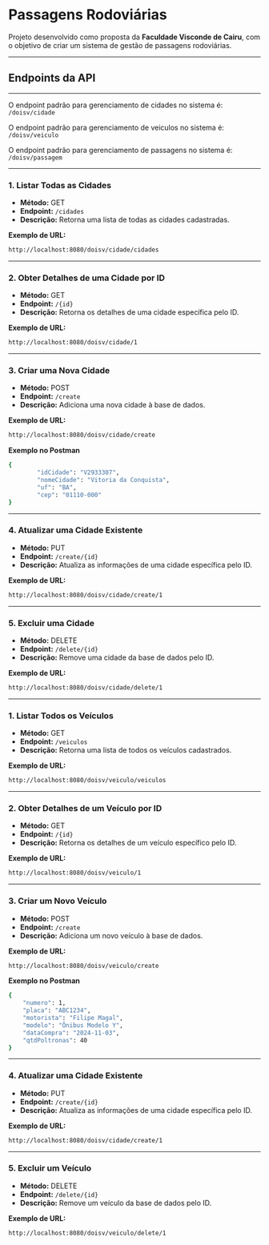 # Passagens Rodoviárias

Projeto desenvolvido como proposta da **Faculdade Visconde de Cairu**, com o objetivo de criar um sistema de gestão de passagens rodoviárias.

---

## Endpoints da API
---

O endpoint padrão para gerenciamento de cidades no sistema é:  `/doisv/cidade`

O endpoint padrão para gerenciamento de veiculos no sistema é: `/doisv/veiculo`

O endpoint padrão para gerenciamento de passagens no sistema é: `/doisv/passagem`

---

### 1. Listar Todas as Cidades
- **Método:** GET  
- **Endpoint:** `/cidades`  
- **Descrição:** Retorna uma lista de todas as cidades cadastradas.  

**Exemplo de URL:**  
```bash
http://localhost:8080/doisv/cidade/cidades
```

---

### 2. Obter Detalhes de uma Cidade por ID
- **Método:** GET  
- **Endpoint:** `/{id}`  
- **Descrição:** Retorna os detalhes de uma cidade específica pelo ID.  

**Exemplo de URL:**  
```bash
http://localhost:8080/doisv/cidade/1
```

---

### 3. Criar uma Nova Cidade
- **Método:** POST  
- **Endpoint:** `/create`  
- **Descrição:** Adiciona uma nova cidade à base de dados.  

**Exemplo de URL:**  
```bash
http://localhost:8080/doisv/cidade/create
```

**Exemplo no Postman**
```bash
{
        "idCidade": "V2933307",
        "nomeCidade": "Vitoria da Conquista",
        "uf": "BA",
        "cep": "01110-000"
}
```

---

### 4. Atualizar uma Cidade Existente
- **Método:** PUT  
- **Endpoint:** `/create/{id}`  
- **Descrição:** Atualiza as informações de uma cidade específica pelo ID.  

**Exemplo de URL:**  
```bash
http://localhost:8080/doisv/cidade/create/1
```

---

### 5. Excluir uma Cidade
- **Método:** DELETE  
- **Endpoint:** `/delete/{id}`  
- **Descrição:** Remove uma cidade da base de dados pelo ID.  

**Exemplo de URL:**  
```bash
http://localhost:8080/doisv/cidade/delete/1
```

---

### 1. Listar Todos os Veículos
- **Método:** GET  
- **Endpoint:** `/veiculos`  
- **Descrição:** Retorna uma lista de todos os veículos cadastrados.  

**Exemplo de URL:**  
```bash
http://localhost:8080/doisv/veiculo/veiculos
```

---

### 2. Obter Detalhes de um Veículo por ID
- **Método:** GET  
- **Endpoint:** `/{id}`  
- **Descrição:** Retorna os detalhes de um veículo específico pelo ID.  

**Exemplo de URL:**  
```bash
http://localhost:8080/doisv/veiculo/1
```

--- 

### 3. Criar um Novo Veículo
- **Método:** POST  
- **Endpoint:** `/create`  
- **Descrição:** Adiciona um novo veículo à base de dados.  

**Exemplo de URL:**  
```bash
http://localhost:8080/doisv/veiculo/create
```

**Exemplo no Postman**
```bash
{
    "numero": 1,
    "placa": "ABC1234",
    "motorista": "Filipe Magal",
    "modelo": "Ônibus Modelo Y",
    "dataCompra": "2024-11-03",
    "qtdPoltronas": 40
}
```

---

### 4. Atualizar uma Cidade Existente
- **Método:** PUT  
- **Endpoint:** `/create/{id}`  
- **Descrição:** Atualiza as informações de uma cidade específica pelo ID.  

**Exemplo de URL:**  
```bash
http://localhost:8080/doisv/cidade/create/1
```

---

### 5. Excluir um Veículo
- **Método:** DELETE  
- **Endpoint:** `/delete/{id}`  
- **Descrição:** Remove um veículo da base de dados pelo ID.  

**Exemplo de URL:**  
```bash
http://localhost:8080/doisv/veiculo/delete/1
```
